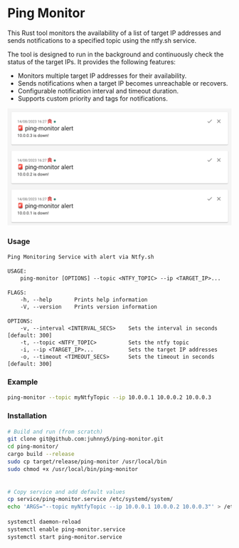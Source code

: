 # Ping Monitor

This Rust tool monitors the availability of a list of target IP addresses and sends notifications to a specified topic using the ntfy.sh service.

The tool is designed to run in the background and continuously check the status of the target IPs. It provides the following features:

- Monitors multiple target IP addresses for their availability.
- Sends notifications when a target IP becomes unreachable or recovers.
- Configurable notification interval and timeout duration.
- Supports custom priority and tags for notifications.

![example](assets/img/ntfy.png)

### Usage

```
Ping Monitoring Service with alert via Ntfy.sh

USAGE:
    ping-monitor [OPTIONS] --topic <NTFY_TOPIC> --ip <TARGET_IP>...

FLAGS:
    -h, --help       Prints help information
    -V, --version    Prints version information

OPTIONS:
    -v, --interval <INTERVAL_SECS>    Sets the interval in seconds [default: 300]
    -t, --topic <NTFY_TOPIC>          Sets the ntfy topic
    -i, --ip <TARGET_IP>...           Sets the target IP addresses
    -o, --timeout <TIMEOUT_SECS>      Sets the timeout in seconds [default: 300]
```

### Example

```bash
ping-monitor --topic myNtfyTopic --ip 10.0.0.1 10.0.0.2 10.0.0.3
```

### Installation

```bash
# Build and run (from scratch)
git clone git@github.com:juhnny5/ping-monitor.git
cd ping-monitor/
cargo build --release
sudo cp target/release/ping-monitor /usr/local/bin
sudo chmod +x /usr/local/bin/ping-monitor


# Copy service and add default values
cp service/ping-monitor.service /etc/systemd/system/
echo 'ARGS="--topic myNtfyTopic --ip 10.0.0.1 10.0.0.2 10.0.0.3"' > /etc/default/ping-monitor

systemctl daemon-reload
systemctl enable ping-monitor.service
systemctl start ping-monitor.service
```

